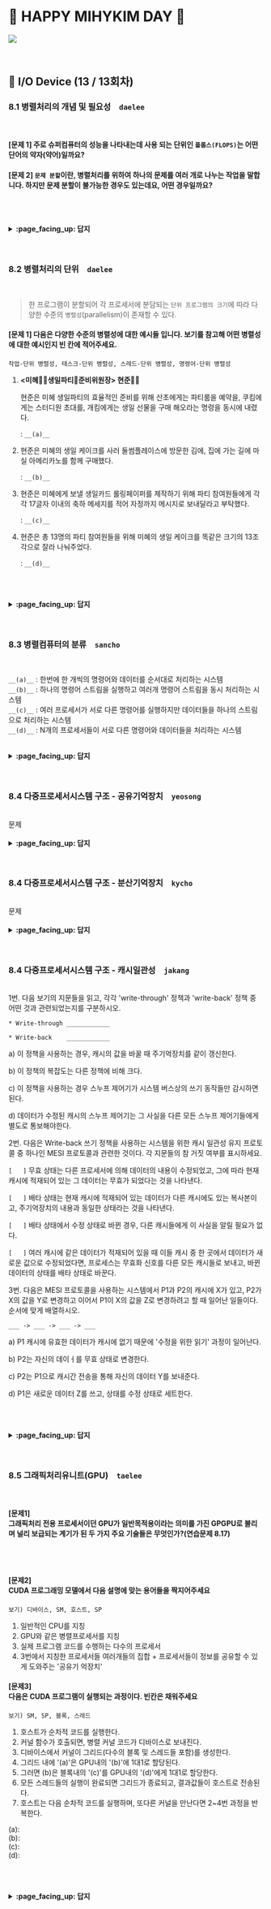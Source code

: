 # 🥳 HAPPY MIHYKIM DAY 🎉 

<img src="https://item.kakaocdn.net/do/2eab36da4f3a2f4a1044687e08bab671f43ad912ad8dd55b04db6a64cddaf76d" align="cnter"></img>

<br>

## 🦄 I/O Device (13 / 13회차)

### 8.1 병렬처리의 개념 및 필요성　`daelee`
<br>

#### [문제 1] 주로 슈퍼컴퓨터의 성능을 나타내는데 사용 되는 단위인 `플롭스(FLOPS)`는 어떤 단어의 약자(약어)일까요?


#### [문제 2] `문제 분할`이란, 병렬처리를 위하여 하나의 문제를 여러 개로 나누는 작업을 말합니다. 하지만 문제 분할이 불가능한 경우도 있는데요, 어떤 경우일까요? 


<br><br>

<details>
<summary> <b> :page_facing_up: 답지 </b>  </summary>
<div markdown="1">

<br>

#### [문제 1] 주로 슈퍼컴퓨터의 성능을 나타내는데 사용 되는 단위인 `플롭스(FLOPS)`는 어떤 단어의 약자(약어)일까요?

> 정답 : FLOPS == **FLoating point Operations Per Second**
>
> 초당 처리할 수 있는 부동소수점 연산의 횟수

#### [문제 2] `문제 분할`이란, 병렬처리를 위하여 하나의 문제를 여러 개로 나누는 작업을 말합니다. 하지만 문제 분할이 불가능한 경우도 있는데요, 어떤 경우일까요? 

> 정답 : 
>
> 1. 순차적으로 처리되어야만 하는 프로그램의 경우
> 2. 균등한 크기로 나누지 못했을 때 프로세서 이용율이 낮아져 오히려 성능이 낮아지는 프로그램의 경우
<br><br>

</div>
</details>
<br><br>

### 8.2 병렬처리의 단위　`daelee`
<br>

> 한 프로그램이 분할되어 각 프로세서에 분담되는 `단위 프로그램의 크기`에 따라 다양한 수준의 `병렬성`(parallelism)이 존재할 수 있다.

#### [문제 1] 다음은 다양한 수준의 병렬성에 대한 예시들 입니다. 보기를 참고해 어떤 병렬성에 대한 예시인지 빈 칸에 적어주세요.

```
작업-단위 병렬성, 태스크-단위 병렬성, 스레드-단위 병렬성, 명령어-단위 병렬성
```

1. **<미혜👩‍🦰생일파티🎂준비위원장> 현준🙋‍♂️**

   현준은 미혜 생일파티의 효율적인 준비를 위해 산초에게는 파티룸을 예약을, 쿠킴에게는 스터디원 초대를, 개킴에게는 생일 선물을 구매 해오라는 명령을 동시에 내렸다. 

    : `__(a)__`

2. 현준은 미혜의 생일 케이크를 사러 둘썸플레이스에 방문한 김에, 집에 가는 길에 마실 아메리카노를 함께 구매했다.

    : `__(b)__`

3. 현준은 미혜에게 보낼 생일카드 롤링페이퍼를 제작하기 위해 파티 참여원들에게 각각 17글자 이내의 축하 메세지를 적어 자정까지 메시지로 보내달라고 부탁했다.

    : `__(c)__`

4. 현준은 총 13명의 파티 참여원들을 위해 미혜의 생일 케이크를 똑같은 크기의 13조각으로 잘라 나눠주었다. 

    : `__(d)__`

<br><br>

<details>
<summary> <b> :page_facing_up: 답지 </b>  </summary>
<div markdown="1">

<br>

> 한 프로그램이 분할되어 각 프로세서에 분담되는 `단위 프로그램의 크기`에 따라 다양한 수준의 `병렬성`(parallelism)이 존재할 수 있다.

#### [문제 1] 다음은 다양한 수준의 병렬성에 대한 예시들 입니다. 보기를 참고해 어떤 병렬성에 대한 예시인지 빈 칸에 적어주세요.

```
작업-단위 병렬성, 태스크-단위 병렬성, 스레드-단위 병렬성, 명령어-단위 병렬성
```

1. **<미혜👩‍🦰생일파티🎂준비위원장> 현준🙋‍♂️**

   현준은 미혜 생일파티의 효율적인 준비를 위해 산초에게는 파티룸을 예약을, 쿠킴에게는 스터디원 초대를, 개킴에게는 생일 선물을 구매 해오라는 명령을 동시에 내렸다. 

    : `__(a)__`

2. 현준은 미혜의 생일 케이크를 사러 둘썸플레이스에 방문한 김에, 집에 가는 길에 마실 아메리카노를 함께 구매했다.

    : `__(b)__`

3. 현준은 미혜에게 보낼 생일카드 롤링페이퍼를 제작하기 위해 파티 참여원들에게 각각 17글자 이내의 축하 메세지를 적어 자정까지 메시지로 보내달라고 부탁했다.

    : `__(c)__`

4. 현준은 총 13명의 파티 참여원들을 위해 미혜의 생일 케이크를 똑같은 크기의 13조각으로 잘라 나눠주었다. 

    : `__(d)__`

> 정답 : 
>
> - **(a) 태스크-단위 병렬성** 
>   - 하나의 큰 작업을 내부적으로 기능에 따라 작은 프로그램으로 분리한 후 각 프로세스로 병렬 처리.
> - **(b) 작업-단위 병렬성** 
>   - 서로 다른 사용자 또는 한 사용자에 의해 여러 개의 프로그램이 독립적인 작업 단위으로서 병렬로 처리. 
> - **(c) 명령어-단위 병렬성** 
>   - 명령어들이 사용할 데이터들 간에 의존 관계가 존재하지 않는다면 여러 명령어를 동시에 병렬로 수행할 수 있다. 슈퍼스칼라 구조를 가진 프로세서들은 이 병렬성을 이용하여 처리 속도를 높일 수 있다.
> - **(d) 스레드-단위 병렬성** 
>   - 동시에 처리될 수 있는 가작 작은 크기의 독립적인 단위로 나눠 병렬 처리. 멀티 스레딩. 

##### 

<br><br>

</div>
</details>
<br><br>

### 8.3 병렬컴퓨터의 분류　`sancho`
<br>

`__(a)__` : 한번에 한 개씩의 명령어와 데이터를 순서대로 처리하는 시스템 <br>
`__(b)__` : 하나의 명령어 스트림을 실행하고 여러개 명령어 스트림을 동시 처리하는 시스템 <br>
`__(c)__` : 여러 프로세서가 서로 다른 명령어를 실행하지만 데이터들을 하나의 스트림으로 처리하는 시스템 <br>
`__(d)__` : N개의 프로세서들이 서로 다른 명령어와 데이터들을 처리하는 시스템

<br>

<details>
<summary> <b> :page_facing_up: 답지 </b>  </summary>
<div markdown="1">

<br>

#### [문제 1] Flynn의 분류에 따라 빈칸에 들어갈 이름을 적어 주세요.
`SISD(단일 명령어 스트림-단일 데이터 스트림)조직` : 한번에 한 개씩의 명령어와 데이터를 순서대로 처리하는 시스템 <br>
`SIMD(단일 명령어 스트림-복수 데이터 스트림)조직` : 하나의 명령어 스트림을 실행하고 여러개 명령어 스트림을 동시 처리하는 시스템 <br>
`MISD(복수 명령어 스트림-단일 데이터 스트림)조직` : 여러 프로세서가 서로 다른 명령어를 실행하지만 데이터들을 하나의 스트림으로 처리하는 시스템 <br>
`MIMD(복수 명령어 스트림-복수 데이터 스트림)조직` : N개의 프로세서들이 서로 다른 명령어와 데이터들을 처리하는 시스템 <br>
<br>

#### [문제 2] MIMD에서 액세스 유형에 따른 분류로 이름을 맞춰 주세요. 
1. 상호연결망에 의해 접속된 기억장치들을 공유하고 어느 영역이든 액세스에 걸리는 시간이 같은 모델은? `UMA`
2. UMA모듈이 상호연결망에 접속되며 전역 공유-기억장치를 가질 수 있고 모든 기억 장치들이 하나의 주소 공간을 형성하는 분산 공유 기억장치 형태로 구성되는 것은? `NUMA`
3. 프로세스가 원격 기억장치에 직접 액세스할 수 없고 노드에 액세스 요구 메세지를 보내어 전달받는 방식은? `NORMA`
<br>

#### [문제 3] 분산시스템에 대해 설명해주세요. 
-> 노드는 독립적인 컴퓨터이며 정보를 교환하거나 병렬처리가 필요할 때 네트워크를 통하여 통신합니다.
<br>

#### [문제 4] 클러스터 컴퓨터에 대해 설명해주세요. 
-> 고속 LAN이나 네트워크 스위치에 의해 연결된 PC나 워크스테이션의 집합체로 모든 노드에 포함된 자원들이 단일 시스템 이미지로 사용될 수 있습니다. 사용자도 하나의 큰 시스템으로 간주하고 사용할 수 있습니다.
<br><br>

</div>
</details>
<br><br>

### 8.4 다중프로세서시스템 구조 - 공유기억장치　`yeosong`
<br>
문제
<br><br>

<details>
<summary> <b> :page_facing_up: 답지 </b>  </summary>
<div markdown="1">

<br>
답지
<br><br>

</div>
</details>
<br><br>

### 8.4 다중프로세서시스템 구조 - 분산기억장치　`kycho`
<br>
문제
<br><br>

<details>
<summary> <b> :page_facing_up: 답지 </b>  </summary>
<div markdown="1">

<br>
답지
<br><br>

</div>
</details>
<br><br>

### 8.4 다중프로세서시스템 구조 - 캐시일관성　`jakang`
<br>
1번. 다음 보기의 지문들을 읽고, 각각 'write-through' 정책과 'write-back' 정책 중 어떤 것과 관련되었는지를 구분하시오.

`* Write-through ____________`

`* Write-back    ____________`

a) 이 정책을 사용하는 경우, 캐시의 값을 바꿀 때 주기억장치를 같이 갱신한다. <p>
b) 이 정책의 복잡도는 다른 정책에 비해 크다. <p>
c) 이 정책을 사용하는 경우 스누프 제어기가 시스템 버스상의 쓰기 동작들만 감시하면 된다.<p>
d) 데이터가 수정된 캐시의 스누프 제어기는 그 사실을 다른 모든 스누프 제어기들에게 별도로 통보해야한다.<p>

2번. 다음은 Write-back 쓰기 정책을 사용하는 시스템을 위한 캐시 일관성 유지 프로토콜 중 하나인 MESI 프로토콜과 관련한 것이다. 각 지문들의 참 거짓 여부를 표시하세요.

`[   ]` 무효 상태는 다른 프로세서에 의해 데이터의 내용이 수정되었고, 그에 따라 현재 캐시에 적재되어 있는 그 데이터는 무효가 되었다는 것을 나타낸다.

`[   ]` 배타 상태는 현재 캐시에 적재되어 있는 데이터가 다른 캐시에도 있는 복사본이고, 주기억장치의 내용과 동일한 상태라는 것을 나타낸다.

`[   ]` 배타 상태에서 수정 상태로 바뀐 경우, 다른 캐시들에게 이 사실을 알릴 필요가 없다.

`[   ]` 여러 캐시에 같은 데이터가 적재되어 있을 때 이들 캐시 중 한 곳에서 데이터가 새로운 값으로 수정되었다면, 프로세스는 무효화 신호를 다른 모든 캐시들로 보내고, 바뀐 데이터의 상태를 배타 상태로 바꾼다.

3번. 다음은 MESI 프로토콜을 사용하는 시스템에서 P1과 P2의 캐시에 X가 있고, P2가 X의 값을 Y로 변경하고 이어서 P1이 X의 값을 Z로 변경하려고 할 때 일어난 일들이다. 순서에 맞게 배열하시오.

`___ -> ___ -> ___ -> ___`

a) P1 캐시에 유효한 데이터가 캐시에 없기 때문에 '수정을 위한 읽기' 과정이 일어난다. <p>
b) P2는 자신의 데이ㅓ를 무효 상태로 변경한다. <p>
c) P2는 P1으로 캐시간 전송을 통해 자신의 데이터 Y를 보내준다. <p>
d) P1은 새로운 데이터 Z를 쓰고, 상태를 수정 상태로 세트한다. <p>

<br><br>

<details>
<summary> <b> :page_facing_up: 답지 </b>  </summary>
<div markdown="1">

<br>
1번. 다음 보기의 지문들을 읽고, 각각 'write-through' 정책과 'write-back' 정책 중 어떤 것과 관련되었는지를 구분하시오.

`* Write-through a) c)`

`* Write-back    b) d)`

a) 이 정책을 사용하는 경우, 캐시의 값을 바꿀 때 주기억장치를 같이 갱신한다. <p>
b) 이 정책의 복잡도는 다른 정책에 비해 크다. <p>
c) 이 정책을 사용하는 경우 스누프 제어기가 시스템 버스상의 쓰기 동작들만 감시하면 된다.<p>
d) 데이터가 수정된 캐시의 스누프 제어기는 그 사실을 다른 모든 스누프 제어기들에게 별도로 통보해야한다.<p>

2번. 다음은 Write-back 쓰기 정책을 사용하는 시스템을 위한 캐시 일관성 유지 프로토콜 중 하나인 MESI 프로토콜과 관련한 것이다. 각 지문들의 참 거짓 여부를 표시하세요.

`[ O ]` 무효 상태는 다른 프로세서에 의해 데이터의 내용이 수정되었고, 그에 따라 현재 캐시에 적재되어 있는 그 데이터는 무효가 되었다는 것을 나타낸다.

`[ X ]` 배타 상태는 현재 캐시에 적재되어 있는 데이터가 다른 캐시에도 있는 복사본이고, 주기억장치의 내용과 동일한 상태라는 것을 나타낸다.

: 다른 캐시에는 없는 복사본일 때에 배타 상태라고 한다.

`[ O ]` 배타 상태에서 수정 상태로 바뀐 경우, 다른 캐시들에게 이 사실을 알릴 필요가 없다.

`[ X ]` 여러 캐시에 같은 데이터가 적재되어 있을 때 이들 캐시 중 한 곳에서 데이터가 새로운 값으로 수정되었다면, 프로세스는 무효화 신호를 다른 모든 캐시들로 보내고, 바뀐 데이터의 상태를 배타 상태로 바꾼다.

: 수정 상태로 바꾼다. 배타 상태는 주기억장치와 캐시의 데이터가 같을 때 해당함.

3번. 다음은 MESI 프로토콜을 사용하는 시스템에서 P1과 P2의 캐시에 X가 있고, P2가 X의 값을 Y로 변경하고 이어서 P1이 X의 값을 Z로 변경하려고 할 때 일어난 일들이다. 순서에 맞게 배열하시오.

`a) -> c) -> b) -> d)`

a) P1 캐시에 유효한 데이터가 캐시에 없기 때문에 '수정을 위한 읽기' 과정이 일어난다. <p>
b) P2는 자신의 데이ㅓ를 무효 상태로 변경한다. <p>
c) P2는 P1으로 캐시간 전송을 통해 자신의 데이터 Y를 보내준다. <p>
d) P1은 새로운 데이터 Z를 쓰고, 상태를 수정 상태로 세트한다. <p>
<br><br>

</div>
</details>
<br><br>



### 8.5 그래픽처리유니트(GPU)　`taelee`

<br>

#### [문제1]<br>그래픽처리 전용 프로세서이던 GPU가 일반목적용이라는 의미를 가진 GPGPU로 불리며 널리 보급되는 계기가 된 두 가지 주요 기술들은 무엇인가?(연습문제 8.17)<br>

<br><br>

#### [문제2]<br>CUDA 프로그래밍 모델에서 다음 설명에 맞는 용어들을 짝지어주세요<br>
```보기) 디바이스, SM, 호스트, SP```<br>
1) 일반적인 CPU를 지칭<br>
2) GPU와 같은 병렬프로세서를 지칭<br>
3) 실제 프로그램 코드를 수행하는 다수의 프로세서<br>
4) 3번에서 지칭한 프로세서들 여러개들의 집합 + 프로세서들이 정보를 공유할 수 있게 도와주는 '공유기 억장치'<br>


#### [문제3]<br>다음은 CUDA 프로그램이 실행되는 과정이다. 빈칸은 채워주세요<br>

```보기) SM, SP, 블록, 스레드```
1) 호스트가 순차적 코드를 실행한다.<br>
2) 커널 함수가 호출되면, 병렬 커널 코드가 디바이스로 보내진다.<br>
3) 디바이스에서 커널이 그리드(다수의 블록 및 스레드들 포함)를 생성한다.
4) 그리드 내에 '(a)'은 GPU내의 '(b)'에 1대1로 할당된다.
5) 그러면 (b)은 블록내의 '(c)'를 GPU내의 '(d)'에게 1대1로 할당한다.
4) 모든 스레드들의 실행이 완료되면 그리드가 종료되고, 결과값들이 호스트로 전송된다.
5) 호스트는 다음 순차적 코드를 실행하며, 또다른 커널을 만난다면 2~4번 과정을 반복한다.

(a): <br>
(b): <br>
(c): <br>
(d): <br>

<br><br>

<details>
<summary> <b> :page_facing_up: 답지 </b>  </summary>
<div markdown="1">

<br>

#### [문제1]<br>그래픽처리 전용 프로세서이던 GPU가 일반목적용이라는 의미를 가진 GPGPU로 불리며 널리 보급되는 계기가 된 두 가지 주요 기술들은 무엇인가?(연습문제 8.17)<br>

- **통합된 그래픽 및 계산 구조**: 그래픽 응용뿐 아니라 일반적인 계산에도 적합한 통합적인 하드웨어 구조<br>
- **CUDA 프로그래밍 모델**: 일반적인 프로그래밍 언어들을 이용하여 GPU를 위한 프로그램을 쉽게 작성할 수 있게 해주는 프로그래머-친화적 병렬컴퓨팅 플랫폼으로서, NVIDIA사에 의해 개발된 프로그래밍 모델<br>
CUDA 프로그래밍의 예)<br>

### 프리미어 New File 첫페이지
<img src="https://user-images.githubusercontent.com/55867479/103753785-cfdd7380-504e-11eb-8bbb-f6cf84ef416f.png" width = 60%>

### Vrew 설정 페이지
<img src="https://user-images.githubusercontent.com/55867479/103736943-926bec80-5034-11eb-8251-e447fa1e6424.png" width = 50%>

<br><br>

#### [문제2]<br>CUDA 프로그래밍 모델에서 다음 설명에 맞는 용어들을 짝지어주세요<br>
```보기) 디바이스, SM, 호스트, SP```<br>
1) 일반적인 CPU를 지칭<br>
2) GPU와 같은 병렬프로세서를 지칭<br>
3) 실제 프로그램 코드를 수행하는 다수의 프로세서<br>
4) 3번에서 지칭한 프로세서들 여러개들의 집합 + 프로세서들이 정보를 공유할 수 있게 도와주는 '공유기 억장치'<br>

**1) 호스트**<br>
**2) 디바이스**<br>
**3) SP(Streaming Processor)**<br>
**4) SM(Streaming Multiprocessor)**<br>



#### [문제3]<br>다음은 CUDA 프로그램이 실행되는 과정이다. 빈칸은 채워주세요<br>

```보기) SM, SP, 블록, 스레드```
1) 호스트가 순차적 코드를 실행한다.<br>
2) 커널 함수가 호출되면, 병렬 커널 코드가 디바이스로 보내진다.<br>
3) 디바이스에서 커널이 그리드(다수의 블록 및 스레드들 포함)를 생성한다.<br>
4) 그리드 내에 '(a)'은 GPU내의 '(b)'에 1대1로 할당된다.<br>
5) 그러면 (b)은 블록내의 '(c)'를 GPU내의 '(d)'에게 1대1로 할당한다.<br>
4) 모든 스레드들의 실행이 완료되면 그리드가 종료되고, 결과값들이 호스트로 전송된다.<br>
5) 호스트는 다음 순차적 코드를 실행하며, 또다른 커널을 만난다면 2~4번 과정을 반복한다.<br>

**(a): 블록**<br>
**(b): SM(Streaming Multiprocessor)**<br>
**(c): 쓰레드**<br>
**(d): SP(Streaming Processor)**<br>
<br><br>

</div>
</details>
<br><br>

```

```
